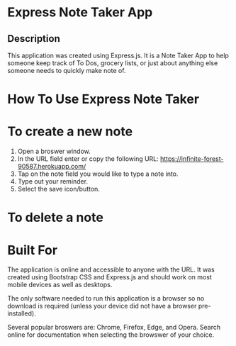 # Express Note Taker App

## Description

This application was created using Express.js.
It is a Note Taker App to help someone keep track of To Dos, grocery lists, or just about anything else someone needs to quickly make note of.

# How To Use Express Note Taker

# To create a new note
1. Open a broswer window.
2. In the URL field enter or copy the following URL: https://infinite-forest-90587.herokuapp.com/
3. Tap on the note field you would like to type a note into.
4. Type out your reminder.
5. Select the save icon/button.

# To delete a note


# Built For

The application is online and accessible to anyone with the URL.
It was created using Bootstrap CSS and Express.js and should work on most mobile devices as well as desktops.

The only software needed to run this application is a browser so no download is required (unless your device did not have a browser pre-installed).

Several popular broswers are: Chrome, Firefox, Edge, and Opera.  Search online for documentation when selecting the browswer of your choice.
